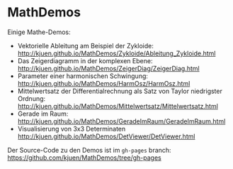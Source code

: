 MathDemos
=========

Einige Mathe-Demos:

* Vektorielle Ableitung am Beispiel der Zykloide:
  <http://kjuen.github.io/MathDemos/Zykloide/Ableitung_Zykloide.html>
* Das Zeigerdiagramm in der komplexen Ebene:
  <http://kjuen.github.io/MathDemos/ZeigerDiag/ZeigerDiag.html>
* Parameter einer harmonischen Schwingung:
  <http://kjuen.github.io/MathDemos/HarmOsz/HarmOsz.html>
* Mittelwertsatz der Differentialrechnung als Satz von Taylor
  niedrigster Ordnung:
  <http://kjuen.github.io/MathDemos/Mittelwertsatz/Mittelwertsatz.html>
* Gerade im Raum:
  <http://kjuen.github.io/MathDemos/GeradeImRaum/GeradeImRaum.html>
* Visualisierung von 3x3 Determinaten
  <http://kjuen.github.io/MathDemos/DetViewer/DetViewer.html>

Der Source-Code zu den Demos ist im `gh-pages` branch:
<https://github.com/kjuen/MathDemos/tree/gh-pages>
